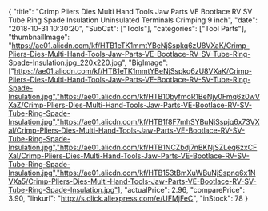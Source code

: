 {
	"title": "Crimp Pliers Dies Multi Hand Tools Jaw Parts VE Bootlace RV SV Tube Ring Spade Insulation Uninsulated Terminals Crimping 9 inch",
	"date": "2018-10-31 10:30:20",
	"SubCat": ["Tools"],
	"categories": ["Tool Parts"],
	"thumbnailImage": "https://ae01.alicdn.com/kf/HTB1eTK1mmtYBeNjSspkq6zU8VXaK/Crimp-Pliers-Dies-Multi-Hand-Tools-Jaw-Parts-VE-Bootlace-RV-SV-Tube-Ring-Spade-Insulation.jpg_220x220.jpg",
	"BigImage": ["https://ae01.alicdn.com/kf/HTB1eTK1mmtYBeNjSspkq6zU8VXaK/Crimp-Pliers-Dies-Multi-Hand-Tools-Jaw-Parts-VE-Bootlace-RV-SV-Tube-Ring-Spade-Insulation.jpg","https://ae01.alicdn.com/kf/HTB10byfmoR1BeNjy0Fmq6z0wVXaZ/Crimp-Pliers-Dies-Multi-Hand-Tools-Jaw-Parts-VE-Bootlace-RV-SV-Tube-Ring-Spade-Insulation.jpg","https://ae01.alicdn.com/kf/HTB1f8F7mhSYBuNjSspjq6x73VXal/Crimp-Pliers-Dies-Multi-Hand-Tools-Jaw-Parts-VE-Bootlace-RV-SV-Tube-Ring-Spade-Insulation.jpg","https://ae01.alicdn.com/kf/HTB1NCZbdj7nBKNjSZLeq6zxCFXaI/Crimp-Pliers-Dies-Multi-Hand-Tools-Jaw-Parts-VE-Bootlace-RV-SV-Tube-Ring-Spade-Insulation.jpg","https://ae01.alicdn.com/kf/HTB153tBmXuWBuNjSspnq6x1NVXa5/Crimp-Pliers-Dies-Multi-Hand-Tools-Jaw-Parts-VE-Bootlace-RV-SV-Tube-Ring-Spade-Insulation.jpg"],
	"actualPrice": 2.96,
	"comparePrice": 3.90,
	"linkurl": "http://s.click.aliexpress.com/e/UFMjFeC",
	"inStock": 78
}
